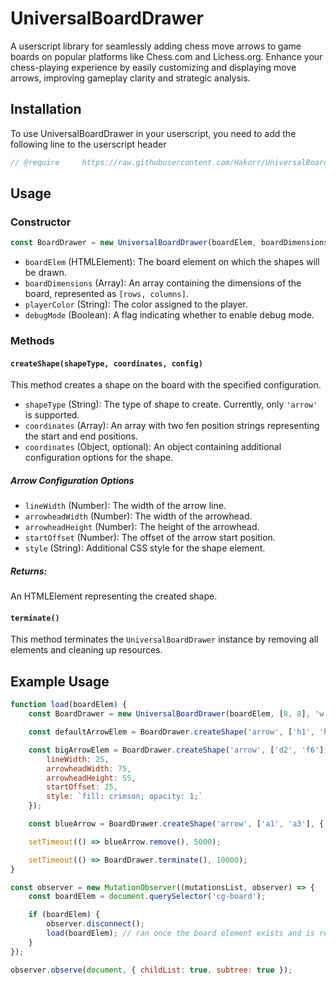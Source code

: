 # UniversalBoardDrawer
A userscript library for seamlessly adding chess move arrows to game boards on popular platforms like Chess.com and Lichess.org. Enhance your chess-playing experience by easily customizing and displaying move arrows, improving gameplay clarity and strategic analysis.

## Installation

To use UniversalBoardDrawer in your userscript, you need to add the following line to the userscript header

```js
// @require     https://raw.githubusercontent.com/Hakorr/UniversalBoardDrawer/main/UniversalBoardDrawer.js
```

## Usage

### Constructor
```javascript
const BoardDrawer = new UniversalBoardDrawer(boardElem, boardDimensions, playerColor, debugMode);
```

- `boardElem` (HTMLElement): The board element on which the shapes will be drawn.
- `boardDimensions` (Array): An array containing the dimensions of the board, represented as `[rows, columns]`.
- `playerColor` (String): The color assigned to the player.
- `debugMode` (Boolean): A flag indicating whether to enable debug mode.

### Methods

#### `createShape(shapeType, coordinates, config)`
This method creates a shape on the board with the specified configuration.

- `shapeType` (String): The type of shape to create. Currently, only `'arrow'` is supported.
- `coordinates` (Array): An array with two fen position strings representing the start and end positions.
- `coordinates` (Object, optional): An object containing additional configuration options for the shape.

##### Arrow Configuration Options
- `lineWidth` (Number): The width of the arrow line.
- `arrowheadWidth` (Number): The width of the arrowhead.
- `arrowheadHeight` (Number): The height of the arrowhead.
- `startOffset` (Number): The offset of the arrow start position.
- `style` (String): Additional CSS style for the shape element.

##### Returns:
An HTMLElement representing the created shape.

#### `terminate()`
This method terminates the `UniversalBoardDrawer` instance by removing all elements and cleaning up resources.

## Example Usage

```javascript
function load(boardElem) {
    const BoardDrawer = new UniversalBoardDrawer(boardElem, [8, 8], 'w', false);

    const defaultArrowElem = BoardDrawer.createShape('arrow', ['h1', 'h6']);

    const bigArrowElem = BoardDrawer.createShape('arrow', ['d2', 'f6'], {
        lineWidth: 25,
        arrowheadWidth: 75,
        arrowheadHeight: 55,
        startOffset: 25,
        style: `fill: crimson; opacity: 1;`
    });

    const blueArrow = BoardDrawer.createShape('arrow', ['a1', 'a3'], { style: `fill: dodgerblue; opacity: 0.5;` });

    setTimeout(() => blueArrow.remove(), 5000);

    setTimeout(() => BoardDrawer.terminate(), 10000);
}

const observer = new MutationObserver((mutationsList, observer) => {
    const boardElem = document.querySelector('cg-board');

    if (boardElem) {
        observer.disconnect();
        load(boardElem); // ran once the board element exists and is ready
    }
});

observer.observe(document, { childList: true, subtree: true });
```
